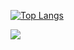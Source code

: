 [![Top Langs](https://github-readme-stats.vercel.app/api/top-langs/?username=Centmsn&layout=compact)](https://github.com/anuraghazra/github-readme-stats)

<a href="https://www.codewars.com/users/Centmsn" target="_blank">
  <img src="https://www.codewars.com/users/Centmsn/badges/small" />
</a>
